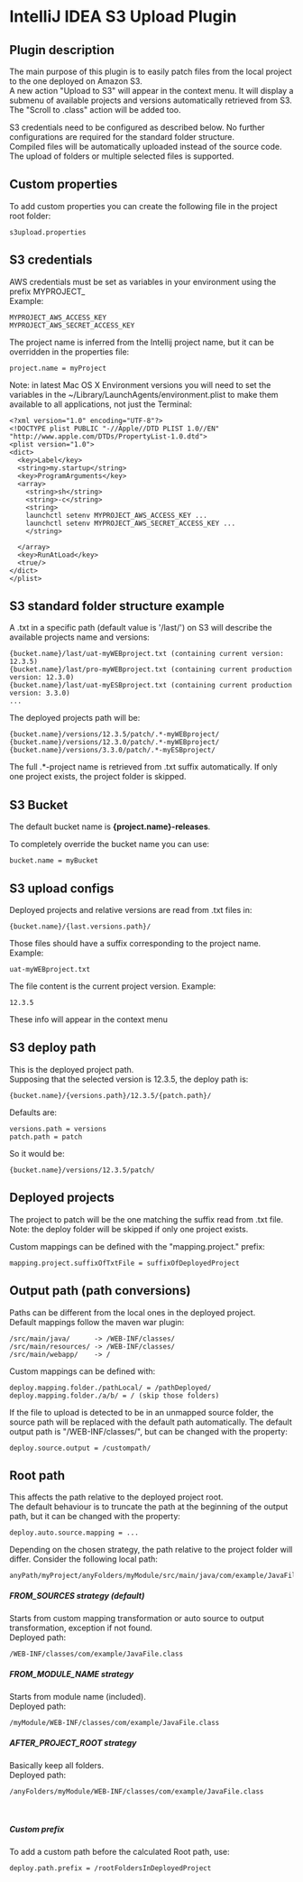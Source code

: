 # IntelliJ IDEA S3 Upload Plugin

## Plugin description
The main purpose of this plugin is to easily patch files from the local project to the one deployed on Amazon S3.  
A new action "Upload to S3" will appear in the context menu. It will display a submenu of available projects and versions automatically retrieved from S3.
The "Scroll to .class" action will be added too.

S3 credentials need to be configured as described below. No further configurations are required for the standard folder structure.  
Compiled files will be automatically uploaded instead of the source code. 
The upload of folders or multiple selected files is supported. 

## Custom properties

To add custom properties you can create the following file in the project root folder:  
```
s3upload.properties
```

## S3 credentials

AWS credentials must be set as variables in your environment using the prefix MYPROJECT_  
Example:
```
MYPROJECT_AWS_ACCESS_KEY
MYPROJECT_AWS_SECRET_ACCESS_KEY
```

The project name is inferred from the Intellij project name, but it can be overridden in the properties file:
```
project.name = myProject
```


Note: in latest Mac OS X Environment versions you will need to set the variables in the ~/Library/LaunchAgents/environment.plist to make them available to all applications, not just the Terminal:  
```
<?xml version="1.0" encoding="UTF-8"?>
<!DOCTYPE plist PUBLIC "-//Apple//DTD PLIST 1.0//EN" "http://www.apple.com/DTDs/PropertyList-1.0.dtd">
<plist version="1.0">
<dict>
  <key>Label</key>
  <string>my.startup</string>
  <key>ProgramArguments</key>
  <array>
    <string>sh</string>
    <string>-c</string>
    <string>
    launchctl setenv MYPROJECT_AWS_ACCESS_KEY ...
    launchctl setenv MYPROJECT_AWS_SECRET_ACCESS_KEY ...
    </string>

  </array>
  <key>RunAtLoad</key>
  <true/>
</dict>
</plist>
```

## S3 standard folder structure example

A .txt in a specific path (default value is '/last/') on S3 will describe the available projects name and versions:
```
{bucket.name}/last/uat-myWEBproject.txt (containing current version: 12.3.5)
{bucket.name}/last/pro-myWEBproject.txt (containing current production version: 12.3.0)
{bucket.name}/last/uat-myESBproject.txt (containing current production version: 3.3.0)
...
```
The deployed projects path will be:
```
{bucket.name}/versions/12.3.5/patch/.*-myWEBproject/
{bucket.name}/versions/12.3.0/patch/.*-myWEBproject/
{bucket.name}/versions/3.3.0/patch/.*-myESBproject/
```
The full .*-project name is retrieved from .txt suffix automatically. If only one project exists, the project folder is skipped.


## S3 Bucket

The default bucket name is **{project.name}-releases**.  

To completely override the bucket name you can use:
```
bucket.name = myBucket
```


## S3 upload configs
Deployed projects and relative versions are read from .txt files in:
```
{bucket.name}/{last.versions.path}/
```

Those files should have a suffix corresponding to the project name. Example:
```
uat-myWEBproject.txt
```

The file content is the current project version. Example:
```
12.3.5
```
 
These info will appear in the context menu
  
  
## S3 deploy path
 
This is the deployed project path.   
Supposing that the selected version is 12.3.5, the deploy path is:  
```
{bucket.name}/{versions.path}/12.3.5/{patch.path}/  
```

Defaults are:  
```
versions.path = versions
patch.path = patch  
```

So it would be:
```
{bucket.name}/versions/12.3.5/patch/  
```

## Deployed projects

The project to patch will be the one matching the suffix read from .txt file.  
Note: the deploy folder will be skipped if only one project exists.

Custom mappings can be defined with the "mapping.project." prefix:
```
mapping.project.suffixOfTxtFile = suffixOfDeployedProject
```

## Output path (path conversions)

Paths can be different from the local ones in the deployed project.  
Default mappings follow the maven war plugin:
```
/src/main/java/      -> /WEB-INF/classes/
/src/main/resources/ -> /WEB-INF/classes/
/src/main/webapp/    -> /
 ```
 
  
Custom mappings can be defined with:
```
deploy.mapping.folder./pathLocal/ = /pathDeployed/
deploy.mapping.folder./a/b/ = / (skip those folders)
```

If the file to upload is detected to be in an unmapped source folder, the source path will be replaced with the default path automatically.
The default output path is "/WEB-INF/classes/", but can be changed with the property: 
```
deploy.source.output = /custompath/
 ```


## Root path 

This affects the path relative to the deployed project root.  
The default behaviour is to truncate the path at the beginning of the output path, but it can be changed with the property:
```
deploy.auto.source.mapping = ...
```

Depending on the chosen strategy, the path relative to the project folder will differ.  Consider the following local path:
```
anyPath/myProject/anyFolders/myModule/src/main/java/com/example/JavaFile.java
```


##### FROM_SOURCES strategy (default)
Starts from custom mapping transformation or auto source to output transformation, exception if not found.  
Deployed path:  
```   
/WEB-INF/classes/com/example/JavaFile.class
```

##### FROM_MODULE_NAME strategy
Starts from module name (included).  
Deployed path:  
```
/myModule/WEB-INF/classes/com/example/JavaFile.class
```

##### AFTER_PROJECT_ROOT strategy
Basically keep all folders.  
Deployed path:
```
/anyFolders/myModule/WEB-INF/classes/com/example/JavaFile.class
```

<br/>

##### Custom prefix
To add a custom path before the calculated Root path, use:

```
deploy.path.prefix = /rootFoldersInDeployedProject
```

